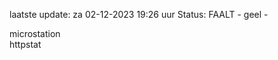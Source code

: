laatste update: 
za 02-12-2023 19:26   uur 
Status: FAALT - geel - 
<div class="service Y">microstation</div><div class="service G">httpstat</div>